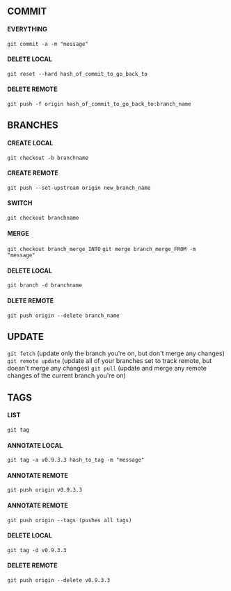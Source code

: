 ## COMMIT
#### EVERYTHING
 `git commit -a -m "message"`
		
#### DELETE LOCAL
 `git reset --hard hash_of_commit_to_go_back_to`
#### DELETE REMOTE
 `git push -f origin hash_of_commit_to_go_back_to:branch_name`

## BRANCHES
#### CREATE LOCAL
 `git checkout -b branchname`
#### CREATE REMOTE
 `git push --set-upstream origin new_branch_name`
		
#### SWITCH
 `git checkout branchname`
		
#### MERGE
 `git checkout branch_merge_INTO`
 `git merge branch_merge_FROM -m "message"`
		
#### DELETE LOCAL
 `git branch -d branchname`
#### DLETE REMOTE
 `git push origin --delete branch_name`
	
## UPDATE
 `git fetch` (update only the branch you're on, but don't merge any changes)
 `git remote update` (update all of your branches set to track remote, but doesn't merge any changes)
 `git pull` (update and merge any remote changes of the current branch you're on)
	
## TAGS
#### LIST
 `git tag`
	
#### ANNOTATE LOCAL
 `git tag -a v0.9.3.3 hash_to_tag -m "message"`
#### ANNOTATE REMOTE
 `git push origin v0.9.3.3`
#### ANNOTATE REMOTE
 `git push origin --tags (pushes all tags)`
	
#### DELETE LOCAL
 `git tag -d v0.9.3.3`
#### DELETE REMOTE
 `git push origin --delete v0.9.3.3`
